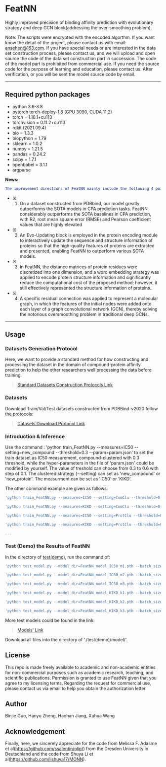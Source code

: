 # FeatNN
Highly improved precision of binding affinity prediction with evolutionary strategy and deep GCN block(addressing the over-smoothing problem).

Note: The scripts were encrypted with the encoded algorthm. If you want know the detail of the project, please contact us with email: ansehen@163.com. If you have special needs or are interested in the data set construction process, please contact us, and we will upload and open source the code of the data set construction part in succession. The code of the model part is prohibited from commercial use. If you need the source code for the purpose of learning and education, please contact us. After verification, or you will be sent the model source code by email.
___  

## Required python packages
- python 3.6-3.8
- pytorch torch-deploy-1.8 (GPU 3090, CUDA 11.2)
- torch = 1.10.1+cu113
- torchvision = 0.11.2+cu113
- rdkit (2021.09.4)
- bio = 1.3.3
- biopython = 1.79
- sklearn = 1.0.2
- numpy = 1.21.5
- pandas = 0.24.2
- scipy = 1.7.1
- openbabel = 3.1.1
- argparse


**News:**    
```yaml
The improvement directions of FeatNN mainly include the following 4 points:  
```  
- [x] 1. On a dataset constructed from PDBbind, our model greatly outperforms the SOTA models in CPA prediction tasks. FeatNN considerably outperforms the SOTA baselines in CPA prediction, with R2, root mean square error (RMSE) and Pearson coefficient values that are highly elevated  
- [x] 2. An Evo-Updating block is employed in the protein encoding module to interactively update the sequence and structure information of proteins so that the high-quality features of proteins are extracted and presented, enabling FeatNN to outperform various SOTA models.  
- [x] 3. In FeatNN, the distance matrices of protein residues were discretized into one dimension, and a word embedding strategy was applied to encode protein structure information and significantly reduce the computational cost of the proposed method; however, it still effectively represented the structure information of proteins..  
- [x] 4. A specific residual connection was applied to represent a molecular graph, in which the features of the initial nodes were added onto each layer of a graph convolutional network (GCN), thereby solving the notorious oversmoothing problem in traditional deep GCNs.  

------

## Usage 
### Datasets Generation Protocol
Here, we want to provide a standard method for how constructing and processing the dataset in the domain of compound-protein affinity prediction to help the other researchers well processing the data before training.
  > [Standard Datasets Construction Protocols Link](https://github.com/StarLight1212/FeatNN/blob/main/DataGenerates/Dataset_Construction_Protocols.md)


### Datasets
Download Train/Val/Test datasets constructed from PDBBind-v2020 follow the protocols:  
  > [Datasets Download Protocol Link](https://github.com/StarLight1212/FeatNN/blob/main/Datasets/Download_Dataset_from_GoogleDrive.md)

### Introduction & Inference

Use the command : 'python train_FeatNN.py --measures=IC50 --setting=new_compound --threshold=0.3 --param=param.json' to set the train dataset as IC50 measurement, compound-clustered with 0.3 threshold, while the hyper-parameters in the file of 'param.json' could be modified by yourself. The value of treshold can choose from 0.3 to 0.6 with step of 0.1. The clustered strategy (--setting) can set as 'new_compound' or 'new_protein'. The measurment can be set as 'IC50' or 'KIKD'.


The other command example are given as follows:
```yaml
'python train_FeatNN.py --measures=IC50 --setting=ComClu --threshold=0.3 --param=param.json --batch_size=16'

'python train_FeatNN.py --measures=KIKD --setting=ComClu --threshold=0.3 --param=param.json --batch_size=16'

'python train_FeatNN.py --measures=IC50 --setting=ProtClu --threshold=0.3 --param=param.json --batch_size=16'

'python train_FeatNN.py --measures=KIKD --setting=ProtClu --threshold=0.6 --param=param.json --batch_size=16'

...
```  
### Test (Demo) the Results of FeatNN
In the directory of [test(demo)](https://github.com/StarLight1212/FeatNN/tree/main/test(demo)), run the command of:
```yaml
'python test_model.py --model_dir=FeatNN_model_IC50_m1.pth --batch_size=16 --measures=IC50'

'python test_model.py --model_dir=FeatNN_model_IC50_m2.pth --batch_size=16 --measures=IC50'

'python test_model.py --model_dir=FeatNN_model_IC50_m3.pth --batch_size=16 --measures=IC50'

'python test_model.py --model_dir=FeatNN_model_KIKD_k1.pth --batch_size=16 --measures=KIKD'

'python test_model.py --model_dir=FeatNN_model_KIKD_k2.pth --batch_size=16 --measures=KIKD'

'python test_model.py --model_dir=FeatNN_model_KIKD_k3.pth --batch_size=16 --measures=KIKD'
```  
More test models could be found in the link: 
 > [Models' Link](https://drive.google.com/drive/folders/1ZLciROL7MPn0PY63Bd6HMCFE7fDPDg4c?usp=share_link)

Download all files into the directory of './test(demo)/model/'.

## License  
This repo is made freely available to academic and non-academic entities for non-commercial purposes such as academic research, teaching, and scientific publications. Permission is granted to use FeatNN given that you agree to my licensing terms. Regarding the request for commercial use, please contact us via email to help you obtain the authorization letter.  

## Author  
Binjie Guo, Hanyu Zheng, Haohan Jiang, Xuhua Wang


## Acknowledgement
Finally, here, we sincerely appreciate for the code from Melissa F. Adasme et al(https://github.com/ssalentin/plip/) from the Dresden University in Deutschland and the code from Shuya Li et al(https://github.com/lishuya17/MONN).

